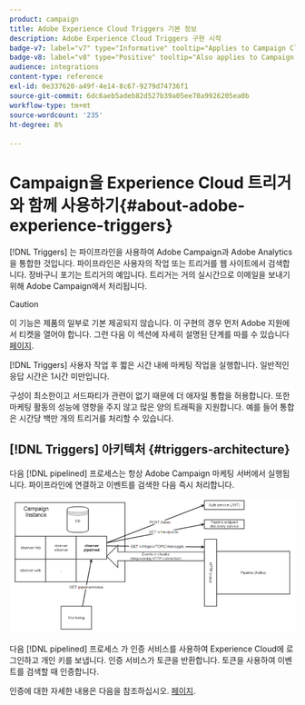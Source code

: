 ```yaml
---
product: campaign
title: Adobe Experience Cloud Triggers 기본 정보
description: Adobe Experience Cloud Triggers 구현 시작
badge-v7: label="v7" type="Informative" tooltip="Applies to Campaign Classic v7"
badge-v8: label="v8" type="Positive" tooltip="Also applies to Campaign v8"
audience: integrations
content-type: reference
exl-id: 0e337620-a49f-4e14-8c67-9279d74736f1
source-git-commit: 6dc6aeb5adeb82d527b39a05ee70a9926205ea0b
workflow-type: tm+mt
source-wordcount: '235'
ht-degree: 8%

---
```


# Campaign을 Experience Cloud 트리거와 함께 사용하기{#about-adobe-experience-triggers}



[!DNL Triggers] 는 파이프라인을 사용하여 Adobe Campaign과 Adobe Analytics을 통합한 것입니다. 파이프라인은 사용자의 작업 또는 트리거를 웹 사이트에서 검색합니다. 장바구니 포기는 트리거의 예입니다. 트리거는 거의 실시간으로 이메일을 보내기 위해 Adobe Campaign에서 처리됩니다.

>[!CAUTION]
>
>이 기능은 제품의 일부로 기본 제공되지 않습니다. 이 구현의 경우 먼저 Adobe 지원에서 티켓을 열어야 합니다. 그런 다음 이 섹션에 자세히 설명된 단계를 따를 수 있습니다 [페이지](../../integrations/using/configuring-pipeline.md#prerequisites).

[!DNL Triggers] 사용자 작업 후 짧은 시간 내에 마케팅 작업을 실행합니다. 일반적인 응답 시간은 1시간 미만입니다.

구성이 최소한이고 서드파티가 관련이 없기 때문에 더 애자일 통합을 허용합니다.
또한 마케팅 활동의 성능에 영향을 주지 않고 많은 양의 트래픽을 지원합니다. 예를 들어 통합은 시간당 백만 개의 트리거를 처리할 수 있습니다.

## [!DNL Triggers] 아키텍처 {#triggers-architecture}

다음 [!DNL pipelined] 프로세스는 항상 Adobe Campaign 마케팅 서버에서 실행됩니다. 파이프라인에 연결하고 이벤트를 검색한 다음 즉시 처리합니다.

![](assets/triggers_2.png)

다음 [!DNL pipelined] 프로세스 가 인증 서비스를 사용하여 Experience Cloud에 로그인하고 개인 키를 보냅니다. 인증 서비스가 토큰을 반환합니다. 토큰을 사용하여 이벤트를 검색할 때 인증합니다.

인증에 대한 자세한 내용은 다음을 참조하십시오. [페이지](../../integrations/using/configuring-adobe-io.md).
